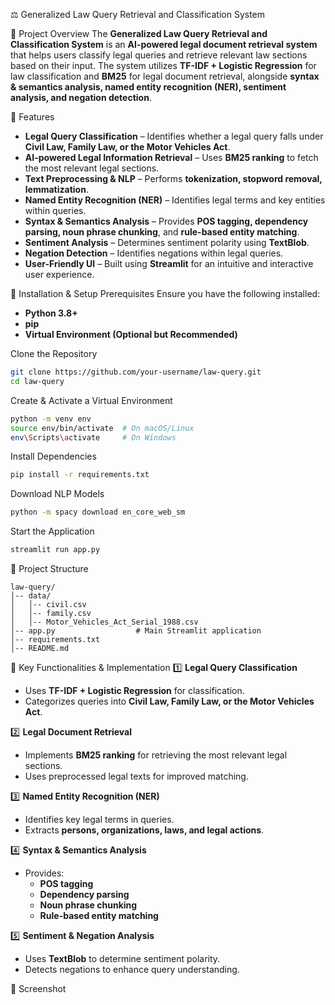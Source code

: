  ⚖️ Generalized Law Query Retrieval and Classification System

 📌 Project Overview
The **Generalized Law Query Retrieval and Classification System** is an **AI-powered legal document retrieval system** that helps users classify legal queries and retrieve relevant law sections based on their input. The system utilizes **TF-IDF + Logistic Regression** for law classification and **BM25** for legal document retrieval, alongside **syntax & semantics analysis, named entity recognition (NER), sentiment analysis, and negation detection**.

 🎯 Features
- **Legal Query Classification** – Identifies whether a legal query falls under **Civil Law, Family Law, or the Motor Vehicles Act**.
- **AI-powered Legal Information Retrieval** – Uses **BM25 ranking** to fetch the most relevant legal sections.
- **Text Preprocessing & NLP** – Performs **tokenization, stopword removal, lemmatization**.
- **Named Entity Recognition (NER)** – Identifies legal terms and key entities within queries.
- **Syntax & Semantics Analysis** – Provides **POS tagging, dependency parsing, noun phrase chunking**, and **rule-based entity matching**.
- **Sentiment Analysis** – Determines sentiment polarity using **TextBlob**.
- **Negation Detection** – Identifies negations within legal queries.
- **User-Friendly UI** – Built using **Streamlit** for an intuitive and interactive user experience.

 🚀 Installation & Setup
 Prerequisites
Ensure you have the following installed:
- **Python 3.8+**
- **pip**
- **Virtual Environment (Optional but Recommended)**

 Clone the Repository
```sh
git clone https://github.com/your-username/law-query.git
cd law-query
```

 Create & Activate a Virtual Environment
```sh
python -m venv env
source env/bin/activate  # On macOS/Linux
env\Scripts\activate     # On Windows
```

 Install Dependencies
```sh
pip install -r requirements.txt
```

 Download NLP Models
```sh
python -m spacy download en_core_web_sm
```

 Start the Application
```sh
streamlit run app.py
```

 📁 Project Structure
```
law-query/
│-- data/
│   │-- civil.csv
│   │-- family.csv
│   │-- Motor_Vehicles_Act_Serial_1988.csv
│-- app.py                  # Main Streamlit application
│-- requirements.txt
│-- README.md
```

 📍 Key Functionalities & Implementation
 1️⃣ **Legal Query Classification**
- Uses **TF-IDF + Logistic Regression** for classification.
- Categorizes queries into **Civil Law, Family Law, or the Motor Vehicles Act**.

 2️⃣ **Legal Document Retrieval**
- Implements **BM25 ranking** for retrieving the most relevant legal sections.
- Uses preprocessed legal texts for improved matching.

 3️⃣ **Named Entity Recognition (NER)**
- Identifies key legal terms in queries.
- Extracts **persons, organizations, laws, and legal actions**.

 4️⃣ **Syntax & Semantics Analysis**
- Provides:
  - **POS tagging**
  - **Dependency parsing**
  - **Noun phrase chunking**
  - **Rule-based entity matching**

 5️⃣ **Sentiment & Negation Analysis**
- Uses **TextBlob** to determine sentiment polarity.
- Detects negations to enhance query understanding.

 📸 Screenshot
